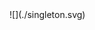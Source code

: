 <div hidden>
```
@startuml Singleton
skinparam style strictuml
client -> Singleton : get_instance()
@enduml
```
 </div> 
![](./singleton.svg)
